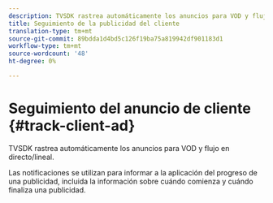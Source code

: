 ```yaml
---
description: TVSDK rastrea automáticamente los anuncios para VOD y flujo en directo/lineal.
title: Seguimiento de la publicidad del cliente
translation-type: tm+mt
source-git-commit: 89bdda1d4bd5c126f19ba75a819942df901183d1
workflow-type: tm+mt
source-wordcount: '48'
ht-degree: 0%

---
```



# Seguimiento del anuncio de cliente {#track-client-ad}

TVSDK rastrea automáticamente los anuncios para VOD y flujo en directo/lineal.

Las notificaciones se utilizan para informar a la aplicación del progreso de una publicidad, incluida la información sobre cuándo comienza y cuándo finaliza una publicidad.
